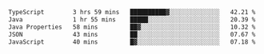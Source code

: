 <!-- <img align='right' src="https://github-readme-stats-eight-rose-90.vercel.app
/api?username=JesusJimenezG&show_icons=true&theme=radical">

### Hi there 👋 My name is Jesús.
- I'm a Computer Engineering student.
- I'm currently working as a Full stack Web developer and native Android Developer.

- Proghead.
- Inlärning svenska
- I also like to translate music on my YouTube channel. [![YouTube Views](https://img.shields.io/youtube/channel/views/UCWnlcC4_sV9Imcy9ysQpxHA?style=social)](https://www.youtube.com/channel/UCWnlcC4_sV9Imcy9ysQpxHA) -->
<!-- ![banner](https://github.com/JesusJimenezG/JesusJimenezG/blob/main/1.png) -->

<!--START_SECTION:waka-->

```txt
TypeScript        3 hrs 59 mins   ██████████▓░░░░░░░░░░░░░░   42.21 %
Java              1 hr 55 mins    █████░░░░░░░░░░░░░░░░░░░░   20.39 %
Java Properties   58 mins         ██▓░░░░░░░░░░░░░░░░░░░░░░   10.32 %
JSON              43 mins         ██░░░░░░░░░░░░░░░░░░░░░░░   07.67 %
JavaScript        40 mins         █▓░░░░░░░░░░░░░░░░░░░░░░░   07.18 %
```

<!--END_SECTION:waka-->

<!--
**JesusJimenezG/JesusJimenezG** is a ✨ _special_ ✨ repository because its `README.md` (this file) appears on your GitHub profile.

Here are some ideas to get you started:

- 🔭 I’m currently working on ...
- 🌱 I’m currently learning ...
- 👯 I’m looking to collaborate on ...
- 🤔 I’m looking for help with ...
- 💬 Ask me about ...
- 📫 How to reach me: ...
- 😄 Pronouns: ...
- ⚡ Fun fact: ...
-->
